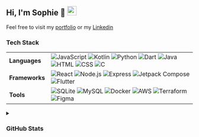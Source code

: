 ## Hi, I'm Sophie 👋 <img width="25px" src="https://cdn.jsdelivr.net/gh/devicons/devicon@latest/icons/linux/linux-original.svg" />

Feel free to visit my [portfolio](https://smstone0.github.io/) or my [Linkedin](https://www.linkedin.com/in/sophie-stone-/)

<h3>Tech Stack</h3>
<table>
  <tr>
    <td><b>Languages</b></td>
    <td>
      <div align="left">
        <img src="https://skillicons.dev/icons?i=js" alt="JavaScript" />
        <img src="https://skillicons.dev/icons?i=kotlin" alt="Kotlin" />
        <img src="https://skillicons.dev/icons?i=py" alt="Python" />
        <img src="https://skillicons.dev/icons?i=dart" alt="Dart" />
        <img src="https://skillicons.dev/icons?i=java" alt="Java" />
        <img src="https://skillicons.dev/icons?i=html" alt="HTML" />
        <img src="https://skillicons.dev/icons?i=css" alt="CSS" />
        <img src="https://skillicons.dev/icons?i=c" alt="C" />
      </div>
    </td>
  </tr>

  <tr>
    <td><b>Frameworks</b></td>
    <td>
      <div align="left">
        <img src="https://skillicons.dev/icons?i=react" alt="React" />
        <img src="https://skillicons.dev/icons?i=nodejs" alt="Node.js" />
        <img src="https://skillicons.dev/icons?i=express" alt="Express" />
        <img src="https://go-skill-icons.vercel.app/api/icons?i=jetpackcompose" alt="Jetpack Compose"/>
        <img src="https://skillicons.dev/icons?i=flutter" alt="Flutter" />
      </div>
    </td>
  </tr>

  <tr>
    <td><b>Tools</b></td>
    <td>
      <div align="left">
        <img src="https://skillicons.dev/icons?i=sqlite" alt="SQLite" />
        <img src="https://skillicons.dev/icons?i=mysql" alt="MySQL" />
        <img src="https://skillicons.dev/icons?i=docker" alt="Docker" />
        <img src="https://skillicons.dev/icons?i=aws" alt="AWS" />
        <img src="https://skillicons.dev/icons?i=terraform" alt="Terraform" />
        <img src="https://skillicons.dev/icons?i=figma" alt="Figma" />
      </div>
    </td>
  </tr>
</table>

<details>
    <summary><h3>GitHub Stats</h3></summary>
    <figure>
        <img src="https://github-readme-stats-smstone0.vercel.app/api/top-langs/?username=smstone0&theme=nightowl&layout=compact&include_private=true&cache_seconds=600&langs_count=8&hide_border=true&bg_color=00000000" />
    </figure>
</details>

<!--
**smstone0/smstone0** is a ✨ _special_ ✨ repository because its `README.md` (this file) appears on your GitHub profile.

Here are some ideas to get you started:

- 🔭 I’m currently working on ...
- 🌱 I’m currently learning ...
- 👯 I’m looking to collaborate on ...
- 🤔 I’m looking for help with ...
- 💬 Ask me about ...
- 📫 How to reach me: ...
- 😄 Pronouns: ...
- ⚡ Fun fact: ...
-->
